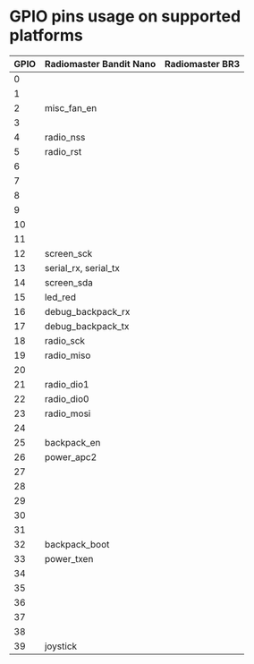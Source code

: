 # GPIO pins usage on supported platforms

| GPIO | Radiomaster Bandit Nano | Radiomaster BR3 |
| ---- | ----------------------- | --------------- |
| 0    |                         |  |
| 1    |                         |  |
| 2    | misc_fan_en             |  |
| 3    |                         |  |
| 4    | radio_nss               |  |
| 5    | radio_rst               |  |
| 6    |                         |  |
| 7    |                         |  |
| 8    |                         |  |
| 9    |                         |  |
| 10   |                         |  |
| 11   |                         |  |
| 12   | screen_sck              |  |
| 13   | serial_rx, serial_tx    |  |
| 14   | screen_sda              |  |
| 15   | led_red                 |  |
| 16   | debug_backpack_rx       |  |
| 17   | debug_backpack_tx       |  |
| 18   | radio_sck               |  |
| 19   | radio_miso              |  |
| 20   |                         |  |
| 21   | radio_dio1              |  |
| 22   | radio_dio0              |  |
| 23   | radio_mosi              |  |
| 24   |                         |  |
| 25   | backpack_en             |  |
| 26   | power_apc2              |  |
| 27   |                         |  |
| 28   |                         |  |
| 29   |                         |  |
| 30   |                         |  |
| 31   |                         |  |
| 32   | backpack_boot           |  |
| 33   | power_txen              |  |
| 34   |                         |  |
| 35   |                         |  |
| 36   |                         |  |
| 37   |                         |  |
| 38   |                         |  |
| 39   | joystick                |  |